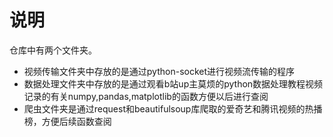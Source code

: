 说明
==
仓库中有两个文件夹。<br>
* 视频传输文件夹中存放的是通过python-socket进行视频流传输的程序
* 数据处理文件夹中存放的是通过观看b站up主莫烦的python数据处理教程视频记录的有关numpy,pandas,matplotlib的函数方便以后进行查阅
* 爬虫文件夹是通过request和beautifulsoup库爬取的爱奇艺和腾讯视频的热播榜，方便后续函数查阅
